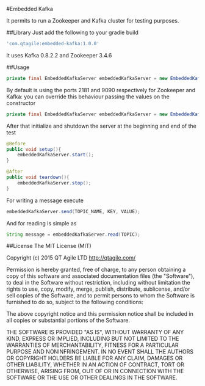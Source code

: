 #Embedded Kafka

It permits to run a Zookeeper and Kafka cluster for testing purposes.

##Library
Just add the following to your gradle build

```groovy
'com.qtagile:embedded-kafka:1.0.0'
```
It uses Kafka 0.8.2.2 and Zookeeper 3.4.6

##Usage

```java
private final EmbeddedKafkaServer embeddedKafkaServer = new EmbeddedKafkaServer();
```

By default is using the ports 2181 and 9090 respectively for Zookeeper and Kafka: you can override this behaviour 
passing the values on the constructor
 
```java
private final EmbeddedKafkaServer embeddedKafkaServer = new EmbeddedKafkaServer(2200, 9100);
```

After that initialize and shutdown the server at the beginning and end of the test

```java
@Before
public void setup(){
    embeddedKafkaServer.start();
}

@After
public void teardown(){
    embeddedKafkaServer.stop();
}
```

For writing a message execute

```java
embeddedKafkaServer.send(TOPIC_NAME, KEY, VALUE);
```

And for reading is simple as

```java
String message = embeddedKafkaServer.read(TOPIC);
```

##License
 The MIT License (MIT)

 Copyright (c) 2015 QT Agile LTD http://qtagile.com/

 Permission is hereby granted, free of charge, to any person obtaining a copy
 of this software and associated documentation files (the "Software"), to deal
 in the Software without restriction, including without limitation the rights
 to use, copy, modify, merge, publish, distribute, sublicense, and/or sell
 copies of the Software, and to permit persons to whom the Software is
 furnished to do so, subject to the following conditions:

 The above copyright notice and this permission notice shall be included in
 all copies or substantial portions of the Software.

 THE SOFTWARE IS PROVIDED "AS IS", WITHOUT WARRANTY OF ANY KIND, EXPRESS OR
 IMPLIED, INCLUDING BUT NOT LIMITED TO THE WARRANTIES OF MERCHANTABILITY,
 FITNESS FOR A PARTICULAR PURPOSE AND NONINFRINGEMENT. IN NO EVENT SHALL THE
 AUTHORS OR COPYRIGHT HOLDERS BE LIABLE FOR ANY CLAIM, DAMAGES OR OTHER
 LIABILITY, WHETHER IN AN ACTION OF CONTRACT, TORT OR OTHERWISE, ARISING FROM,
 OUT OF OR IN CONNECTION WITH THE SOFTWARE OR THE USE OR OTHER DEALINGS IN
 THE SOFTWARE.